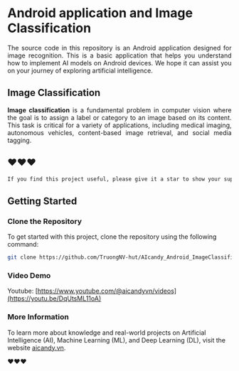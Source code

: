# Android application and Image Classification

<p align="justify">
The source code in this repository is an Android application designed for image recognition. This is a basic application that helps you understand how to implement AI models on Android devices. We hope it can assist you on your journey of exploring artificial intelligence.
</p>

## Image Classification
<p align="justify">
<strong>Image classification</strong> is a fundamental problem in computer vision where the goal is to assign a label or category to an image based on its content. This task is critical for a variety of applications, including medical imaging, autonomous vehicles, content-based image retrieval, and social media tagging.
</p>


## ❤️❤️❤️


```bash
If you find this project useful, please give it a star to show your support and help others discover it!
```

## Getting Started

### Clone the Repository

To get started with this project, clone the repository using the following command:

```bash
git clone https://github.com/TruongNV-hut/AIcandy_Android_ImageClassification_smdkrohy.git
```

### Video Demo
Youtube: [https://www.youtube.com/@aicandyvn/videos](https://youtu.be/DqUtsML11oA)


### More Information

To learn more about knowledge and real-world projects on Artificial Intelligence (AI), Machine Learning (ML), and Deep Learning (DL), visit the website [aicandy.vn](https://aicandy.vn/).

❤️❤️❤️




